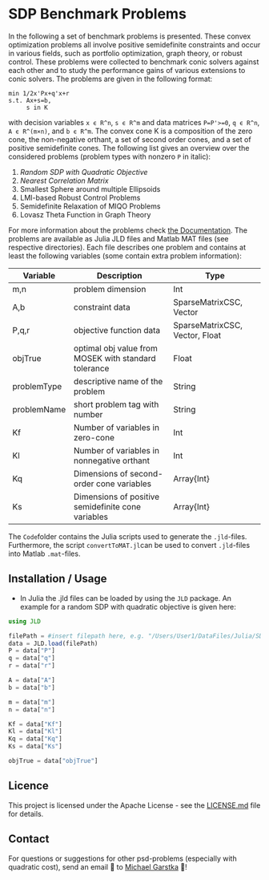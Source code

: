# SDP Benchmark Problems
In the following a set of benchmark problems is presented. These convex optimization problems all involve positive semidefinite constraints and occur in various fields, 
such as portfolio optimization, graph theory, or robust control. These problems were collected to benchmark conic solvers 
against each other and to study the performance gains of various extensions to conic solvers. The problems are given in the following format:
```
min 1/2x'Px+q'x+r
s.t. Ax+s=b,
     s in K
```
with decision variables `x ϵ R^n`, `s ϵ R^m` and data matrices `P=P'>=0`, `q ϵ R^n`, `A ϵ R^(m×n)`, and `b ϵ R^m`. The convex cone K is a composition of the zero cone, 
the non-negative orthant, a set of second order cones, and a set of positive semidefinite cones. The following list gives an overview over the considered problems (problem types with nonzero `P` in italic):
1. _Random SDP with Quadratic Objective_
2. _Nearest Correlation Matrix_
3. Smallest Sphere around multiple Ellipsoids
4. LMI-based Robust Control Problems
5. Semidefinite Relaxation of MIQO Problems
6. Lovasz Theta Function in Graph Theory

For more information about the problems check [the Documentation](Documentation.pdf). The problems are available as Julia JLD files and Matlab MAT files (see respective directories). Each file describes one problem and contains at least the following variables (some contain extra problem information):

Variable | Description |Type
--- | --- | --- |
m,n | problem dimension | Int |
A,b | constraint data |  SparseMatrixCSC, Vector |
P,q,r | objective function data |  SparseMatrixCSC, Vector, Float |
objTrue | optimal obj value from MOSEK with standard tolerance | Float |
problemType | descriptive name of the problem | String |
problemName | short problem tag with number | String |
Kf | Number of variables in zero-cone | Int |
Kl | Number of variables in nonnegative orthant | Int |
Kq | Dimensions of second-order cone variables | Array{Int} |
Ks | Dimensions of positive semidefinite cone variables | Array{Int} |

The `Code`folder contains the Julia scripts used to generate the `.jld`-files. Furthermore, the script `convertToMAT.jl`can be used to convert `.jld`-files into Matlab `.mat`-files.

## Installation / Usage
- In Julia the .jld files can be loaded by using the `JLD` package. An example for a random SDP with quadratic objective is given here:
```julia
using JLD

filePath = #insert filepath here, e.g. "/Users/User1/DataFiles/Julia/SDPQuad/SDPQuad01.jld"
data = JLD.load(filePath)
P = data["P"]
q = data["q"]
r = data["r"]

A = data["A"]
b = data["b"]

m = data["m"]
n = data["n"]

Kf = data["Kf"]
Kl = data["Kl"]
Kq = data["Kq"]
Ks = data["Ks"]

objTrue = data["objTrue"]
```

## Licence
This project is licensed under the Apache License - see the [LICENSE.md](LICENSE.md) file for details.

## Contact
For questions or suggestions for other psd-problems (especially with quadratic cost), send an email :email: to [Michael Garstka](mailto:michael.garstka@eng.ox.ac.uk) :rocket:!	
